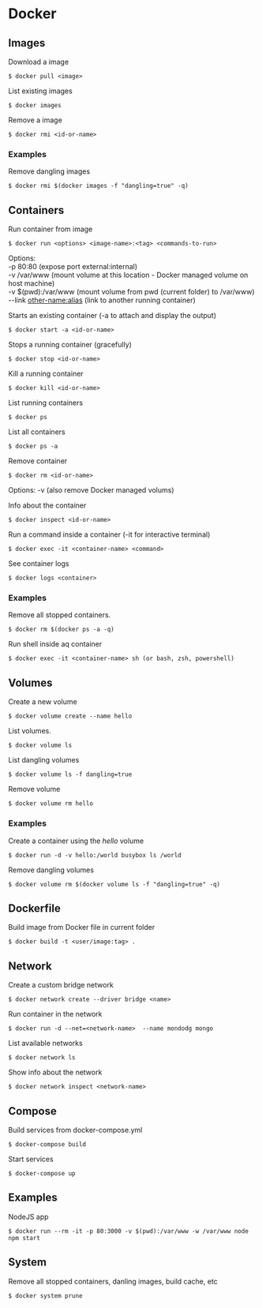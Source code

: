 # Docker

## Images

Download a image

```
$ docker pull <image>
```

List existing images

```
$ docker images
```

Remove a image

```
$ docker rmi <id-or-name>
```

### Examples

Remove dangling images
```
$ docker rmi $(docker images -f "dangling=true" -q)
```

## Containers

Run container from image 
```
$ docker run <options> <image-name>:<tag> <commands-to-run>
```
Options:  
-p 80:80 (expose port external:internal)  
-v /var/www (mount volume at this location - Docker managed volume on host machine)  
-v $(pwd):/var/www (mount volume from pwd (current folder) to /var/www)  
--link <other-name:alias> (link to another running container)  

Starts an existing container (-a to attach and display the output)
```
$ docker start -a <id-or-name>
```

Stops a running container (gracefully)
```
$ docker stop <id-or-name>
```

Kill a running container
```
$ docker kill <id-or-name>
```

List running containers
```
$ docker ps
```

List all containers
```
$ docker ps -a
```

Remove container
```
$ docker rm <id-or-name>
```
Options:
-v (also remove Docker managed volums)  

Info about the container
```
$ docker inspect <id-or-name>
```

Run a command inside a container (-it for interactive terminal)
```
$ docker exec -it <container-name> <command>
```

See container logs
```
$ docker logs <container>
```

### Examples

Remove all stopped containers.  
```
$ docker rm $(docker ps -a -q)
```

Run shell inside aq container
```
$ docker exec -it <container-name> sh (or bash, zsh, powershell)
```

## Volumes

Create a new volume
```
$ docker volume create --name hello
```

List volumes.
```
$ docker volume ls
```

List dangling volumes
```
$ docker volume ls -f dangling=true
```

Remove volume
```
$ docker volume rm hello
```

### Examples

Create a container using the _hello_ volume
```
$ docker run -d -v hello:/world busybox ls /world
```

Remove dangling volumes
```
$ docker volume rm $(docker volume ls -f "dangling=true" -q)
```

## Dockerfile

Build image from Docker file in current folder
```
$ docker build -t <user/image:tag> .
```

## Network

Create a custom bridge network
```
$ docker network create --driver bridge <name>
```

Run container in the network
```
$ docker run -d --net=<network-name>  --name mondodg mongo
```

List available networks
```
$ docker network ls
```

Show info about the network
```
$ docker network inspect <network-name>
```

## Compose

Build services from docker-compose.yml  
```
$ docker-compose build
```

Start services  
```
$ docker-compose up
```

## Examples

NodeJS app
```
$ docker run --rm -it -p 80:3000 -v $(pwd):/var/www -w /var/www node npm start
```

## System

Remove all stopped containers, danling images, build cache, etc
```
$ docker system prune
```
